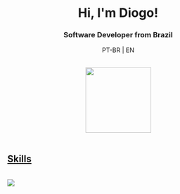 <h1 align="center">Hi, I'm Diogo!</h1>
<h3 align="center">Software Developer from Brazil</h3>

<div align="justify">
  <p align="center">PT-BR | EN</p>
  <br>
</div>
<div align="center">
  <a href="https://github.com/jonssond">
  <img height="149em" src="https://github-readme-stats.vercel.app/api/top-langs/?username=jonssond&layout=compact&langs_count=7&theme=tokyonight"/>
</div>
<br>
<p align="center">
  <h2>Skills</h2>
  <br>
  <a href="https://skillicons.dev">
    <img src="https://skillicons.dev/icons?i=js,react,c,php,java&theme=dark" />
  </a>
</p>



